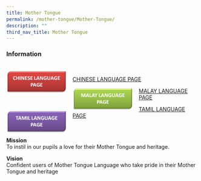 ```yaml
---
title: Mother Tongue
permalink: /mother-tongue/Mother-Tongue/
description: ""
third_nav_title: Mother Tongue
---
```

### **Information**
<br><img src="/images/CL%20TAB.png" style="width:160px;height:60px;margin-right:15px;" align="left">

[CHINESE LANGUAGE PAGE](/departments/Mother-Tongue/Chinese-Language/)

<img src="/images/ML%20TAB.png" style="width:160px;height:60px;margin-right:15px;" align="left">

[MALAY LANGUAGE PAGE](/departments/Mother-Tongue/Malay-Language/)

<img src="/images/TL%20TAB.png" style="width:160px;height:60px;margin-right:15px;" align="left">

[TAMIL LANGUAGE PAGE](/departments/Mother-Tongue/Tamil-Language/)

<br><br>**Mission**
<br>To instil in our pupils a love for their Mother Tongue and heritage.

**Vision**
<br>Confident users of Mother Tongue Language who take pride in their Mother Tongue and heritage